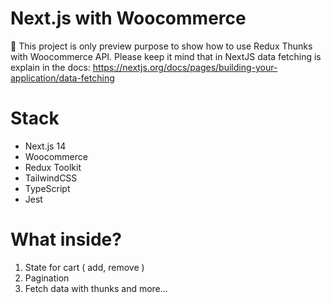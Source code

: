 
# Next.js with Woocommerce

:lollipop: This project is only preview purpose to show how to use Redux Thunks with Woocommerce API. Please keep it mind that in NextJS data fetching is explain in the docs:
https://nextjs.org/docs/pages/building-your-application/data-fetching


# Stack
- Next.js 14
- Woocommerce
- Redux Toolkit
- TailwindCSS
- TypeScript
- Jest

# What inside?
1. State for cart ( add, remove )
2. Pagination
3. Fetch data with thunks
and more...


